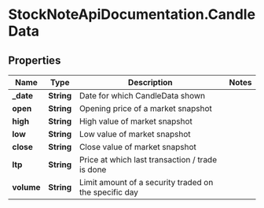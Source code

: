 # StockNoteApiDocumentation.CandleData

## Properties
Name | Type | Description | Notes
------------ | ------------- | ------------- | -------------
**_date** | **String** | Date for which CandleData shown | 
**open** | **String** | Opening price of a market snapshot | 
**high** | **String** | High value of market snapshot | 
**low** | **String** | Low value of market snapshot | 
**close** | **String** | Close value of market snapshot | 
**ltp** | **String** | Price at which last transaction / trade is done | 
**volume** | **String** | Limit amount of a security traded on the specific day | 



